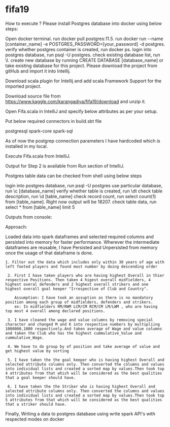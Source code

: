 # fifa19

How to execute ?
Please install Postgres database into docker using below steps:

Open docker terminal.
run docker pull postgres:11.5.
run docker run --name [container_name] -e POSTGRES_PASSWORD=[your_password] -d postgres.
verify whether postgres container is created, run docker ps.
login into postgres database, run psql -U postgres.
check existing database list, run \l.
create new database by running CREATE DATABASE [database_name] or take existing database for this project.
Please download the project from gitHub and import it into Intellij.

Download scala plugin for Intellij and add scala Framework Support for the imported project.

Download source file from https://www.kaggle.com/karangadiya/fifa19/download and unzip it.

Open Fifa.scala in IntelliJ and specify below attributes as per your setup.

Put below required connectors in build.sbt file

postgresql
spark-core 
spark-sql

As of now the postgrep connection parameters I have hardcoded which is installed in my local.

Execute Fifa.scala from IntelliJ.

Output for Step 2 is available from Run section of IntelliJ.

Postgres table data can be checked from shell using below steps

login into postgres database, run psql -U postgres
use particular database, run \c [database_name]
verify whether table is created, run \dt
check table description, run \d [table_name]
check record count, run select count(1) from [table_name]. Right now output will be 18207.
check table data, run select * from [table_name] limit 5

Outputs from console:

 

 

 

 

 




Approach: 

Loaded data into spark dataframes and selected required columns and persisted into memory for faster performance. Wherever the intermediate dataframes are reusable, I have Persisted and Unpersisted from memory once the usage of that dataframe is done.

	1. Filter out the data which includes only within 30 years of age with left footed players and found most number by doing descending order

     2. First I have taken players who are having highest Overall in thier respective Positions. Then taken 4 higest overall midfielders, 4 highest overal defenders and 2 highest overall strikers and one highest overall goal keeper "Irrespective of Club and Country".
		
		Assumption: I have took an assuption as there is no mandatory position among each group of midfielders, defenders and strikers.
		ex: In midfielders RM/RWM LCM/CM RCM/CM LM/LWM , who are having top most 4 overall among declared positions.

     3. I have cleaned the wage and value columns by removing special character and changed M and K into respective numbers by multipliing 1000000,1000 respectively.And taken average of Wage and value columns and taken the Club who has the highest cummulative_Value and cummulative_Wage.
     
     4. We have to do group by of position and take average of value and get highest value by sorting
     
     5. I have taken the the goal keeper who is having highest Overall and selected attribute columns only. Then converted the columns and values into individual lists and created a sorted map by values.Then took top 4 attributes from that which will be considered as the best qualities that a goal keeper should have.
     
     6. I have taken the the Striker who is having highest Overall and selected attribute columns only. Then converted the columns and values into individual lists and created a sorted map by values.Then took top 5 attributes from that which will be considered as the best qualities that a striker should have.
     
    
Finally, Writing a data to postgres database using write spark API's with respected modes on docker
